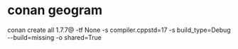 # conan geogram

conan create all 1.7.7@ -tf None -s compiler.cppstd=17 -s build_type=Debug --build=missing -o shared=True
